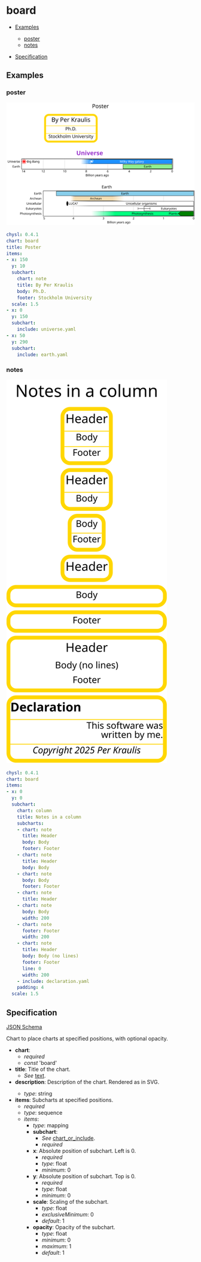 # board

- [Examples](#examples)
  - [poster](#poster)
  - [notes](#notes)

- [Specification](#specification)

## Examples

### poster

![poster SVG](poster.svg)

```yaml
chysl: 0.4.1
chart: board
title: Poster
items:
- x: 150
  y: 10
  subchart:
    chart: note
    title: By Per Kraulis
    body: Ph.D.
    footer: Stockholm University
  scale: 1.5
- x: 0
  y: 150
  subchart:
    include: universe.yaml
- x: 50
  y: 290
  subchart:
    include: earth.yaml
```
### notes

![notes SVG](notes.svg)

```yaml
chysl: 0.4.1
chart: board
items:
- x: 0
  y: 0
  subchart:
    chart: column
    title: Notes in a column
    subcharts:
    - chart: note
      title: Header
      body: Body
      footer: Footer
    - chart: note
      title: Header
      body: Body
    - chart: note
      body: Body
      footer: Footer
    - chart: note
      title: Header
    - chart: note
      body: Body
      width: 200
    - chart: note
      footer: Footer
      width: 200
    - chart: note
      title: Header
      body: Body (no lines)
      footer: Footer
      line: 0
      width: 200
    - include: declaration.yaml
    padding: 4
  scale: 1.5
```
## Specification

[JSON Schema](board.md)

Chart to place charts at specified positions, with optional opacity.

- **chart**:
  - *required*
  - *const* 'board'
- **title**: Title of the chart.
  - *See* [text](schema_defs.md#text).
- **description**: Description of the chart. Rendered as <desc> in SVG.
  - *type*: string
- **items**: Subcharts at specified positions.
  - *required*
  - *type*: sequence
  - *items*:
    - *type*: mapping
    - **subchart**:
      - *See* [chart_or_include](schema_defs.md#chart_or_include).
      - *required*
    - **x**: Absolute position of subchart. Left is 0.
      - *required*
      - *type*: float
      - *minimum*: 0
    - **y**: Absolute position of subchart. Top is 0.
      - *required*
      - *type*: float
      - *minimum*: 0
    - **scale**: Scaling of the subchart.
      - *type*: float
      - *exclusiveMinimum*: 0
      - *default*: 1
    - **opacity**: Opacity of the subchart.
      - *type*: float
      - *minimum*: 0
      - *maximum*: 1
      - *default*: 1

